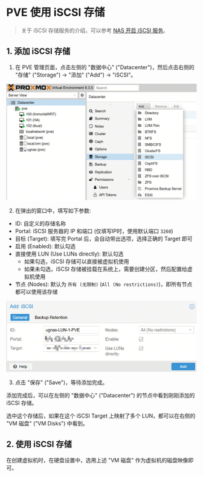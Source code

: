 # PVE 使用 iSCSI 存储

> 关于 iSCSI 存储服务的介绍，可以参考 [NAS 开启 iSCSI 服务](../NAS/开启iSCSI服务.md)。

## 1. 添加 iSCSI 存储

1. 在 PVE 管理页面，点击左侧的 "数据中心" ("Datacenter")，然后点击右侧的 "存储" ("Storage") -> "添加" ("Add") -> "iSCSI"。

![添加 iSCSI 存储](./.assets/PVE-add_iSCSI-01.png)

2. 在弹出的窗口中，填写如下参数:

* ID: 自定义的存储名称
* Portal: iSCSI 服务器的 IP 和端口 (仅填写IP时，使用默认端口 `3260`)
* 目标 (Target): 填写完 Portal 后，会自动带出选项，选择正确的 Target 即可
* 启用 (Enabled): 默认勾选
* 直接使用 LUN (Use LUNs directly): 默认勾选
  * 如果勾选，iSCSI 存储可以直接被虚拟机使用
  * 如果未勾选，iSCSI 存储被挂载在系统上，需要创建分区，然后配置给虚拟机使用
* 节点 (Nodes): 默认为 `所有 (无限制)` (`All (No restrictions)`)，即所有节点都可以使用该存储

![添加 iSCSI 存储: 选项](./.assets/PVE-add_iSCSI-02.png)

3. 点击 "保存" ("Save")，等待添加完成。

添加完成后，可以在左侧的 "数据中心" ("Datacenter") 的节点中看到刚刚添加的 iSCSI 存储。

选中这个存储后，如果在这个 iSCSI Target 上映射了多个 LUN，都可以在右侧的 "VM 磁盘" ("VM Disks") 中看到。

## 2. 使用 iSCSI 存储

在创建虚拟机时，在硬盘设置中，选用上述 "VM 磁盘" 作为虚拟机的磁盘映像即可。
